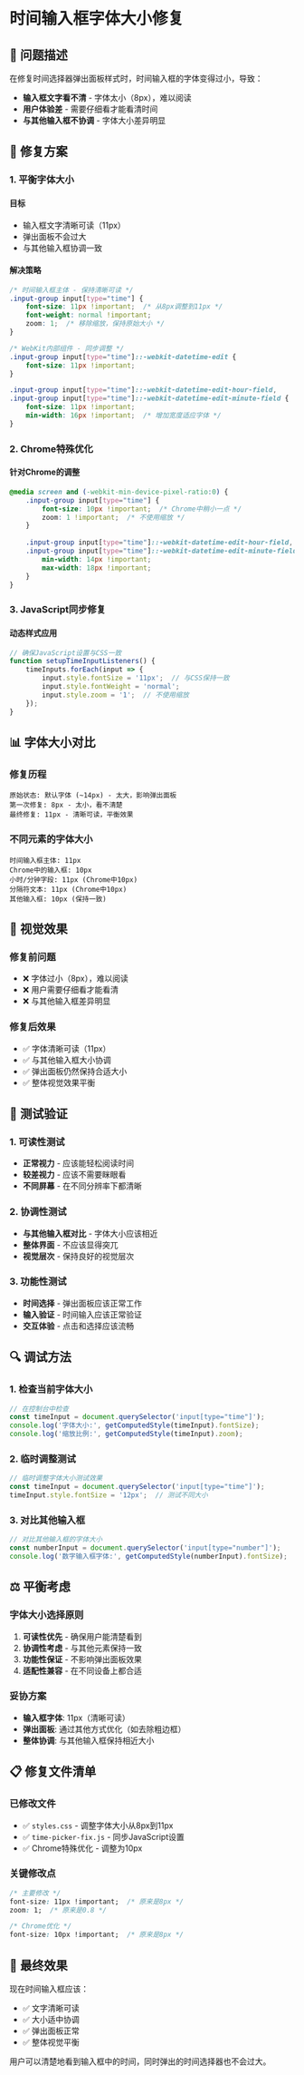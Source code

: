 # 时间输入框字体大小修复

## 🎯 问题描述

在修复时间选择器弹出面板样式时，时间输入框的字体变得过小，导致：
- **输入框文字看不清** - 字体太小（8px），难以阅读
- **用户体验差** - 需要仔细看才能看清时间
- **与其他输入框不协调** - 字体大小差异明显

## 🔧 修复方案

### 1. 平衡字体大小

#### **目标**
- 输入框文字清晰可读（11px）
- 弹出面板不会过大
- 与其他输入框协调一致

#### **解决策略**
```css
/* 时间输入框主体 - 保持清晰可读 */
.input-group input[type="time"] {
    font-size: 11px !important;  /* 从8px调整到11px */
    font-weight: normal !important;
    zoom: 1;  /* 移除缩放，保持原始大小 */
}

/* WebKit内部组件 - 同步调整 */
.input-group input[type="time"]::-webkit-datetime-edit {
    font-size: 11px !important;
}

.input-group input[type="time"]::-webkit-datetime-edit-hour-field,
.input-group input[type="time"]::-webkit-datetime-edit-minute-field {
    font-size: 11px !important;
    min-width: 16px !important;  /* 增加宽度适应字体 */
}
```

### 2. Chrome特殊优化

#### **针对Chrome的调整**
```css
@media screen and (-webkit-min-device-pixel-ratio:0) {
    .input-group input[type="time"] {
        font-size: 10px !important;  /* Chrome中稍小一点 */
        zoom: 1 !important;  /* 不使用缩放 */
    }
    
    .input-group input[type="time"]::-webkit-datetime-edit-hour-field,
    .input-group input[type="time"]::-webkit-datetime-edit-minute-field {
        min-width: 14px !important;
        max-width: 18px !important;
    }
}
```

### 3. JavaScript同步修复

#### **动态样式应用**
```javascript
// 确保JavaScript设置与CSS一致
function setupTimeInputListeners() {
    timeInputs.forEach(input => {
        input.style.fontSize = '11px';  // 与CSS保持一致
        input.style.fontWeight = 'normal';
        input.style.zoom = '1';  // 不使用缩放
    });
}
```

## 📊 字体大小对比

### 修复历程
```
原始状态: 默认字体 (~14px) - 太大，影响弹出面板
第一次修复: 8px - 太小，看不清楚
最终修复: 11px - 清晰可读，平衡效果
```

### 不同元素的字体大小
```
时间输入框主体: 11px
Chrome中的输入框: 10px
小时/分钟字段: 11px (Chrome中10px)
分隔符文本: 11px (Chrome中10px)
其他输入框: 10px (保持一致)
```

## 🎨 视觉效果

### 修复前问题
- ❌ 字体过小（8px），难以阅读
- ❌ 用户需要仔细看才能看清
- ❌ 与其他输入框差异明显

### 修复后效果
- ✅ 字体清晰可读（11px）
- ✅ 与其他输入框大小协调
- ✅ 弹出面板仍然保持合适大小
- ✅ 整体视觉效果平衡

## 🧪 测试验证

### 1. 可读性测试
- **正常视力** - 应该能轻松阅读时间
- **较差视力** - 应该不需要眯眼看
- **不同屏幕** - 在不同分辨率下都清晰

### 2. 协调性测试
- **与其他输入框对比** - 字体大小应该相近
- **整体界面** - 不应该显得突兀
- **视觉层次** - 保持良好的视觉层次

### 3. 功能性测试
- **时间选择** - 弹出面板应该正常工作
- **输入验证** - 时间输入应该正常验证
- **交互体验** - 点击和选择应该流畅

## 🔍 调试方法

### 1. 检查当前字体大小
```javascript
// 在控制台中检查
const timeInput = document.querySelector('input[type="time"]');
console.log('字体大小:', getComputedStyle(timeInput).fontSize);
console.log('缩放比例:', getComputedStyle(timeInput).zoom);
```

### 2. 临时调整测试
```javascript
// 临时调整字体大小测试效果
const timeInput = document.querySelector('input[type="time"]');
timeInput.style.fontSize = '12px';  // 测试不同大小
```

### 3. 对比其他输入框
```javascript
// 对比其他输入框的字体大小
const numberInput = document.querySelector('input[type="number"]');
console.log('数字输入框字体:', getComputedStyle(numberInput).fontSize);
```

## ⚖️ 平衡考虑

### 字体大小选择原则
1. **可读性优先** - 确保用户能清楚看到
2. **协调性考虑** - 与其他元素保持一致
3. **功能性保证** - 不影响弹出面板效果
4. **适配性兼容** - 在不同设备上都合适

### 妥协方案
- **输入框字体**: 11px（清晰可读）
- **弹出面板**: 通过其他方式优化（如去除粗边框）
- **整体协调**: 与其他输入框保持相近大小

## 📋 修复文件清单

### 已修改文件
- ✅ `styles.css` - 调整字体大小从8px到11px
- ✅ `time-picker-fix.js` - 同步JavaScript设置
- ✅ Chrome特殊优化 - 调整为10px

### 关键修改点
```css
/* 主要修改 */
font-size: 11px !important;  /* 原来是8px */
zoom: 1;  /* 原来是0.8 */

/* Chrome优化 */
font-size: 10px !important;  /* 原来是8px */
```

## 🚀 最终效果

现在时间输入框应该：
- ✅ 文字清晰可读
- ✅ 大小适中协调
- ✅ 弹出面板正常
- ✅ 整体视觉平衡

用户可以清楚地看到输入框中的时间，同时弹出的时间选择器也不会过大。
